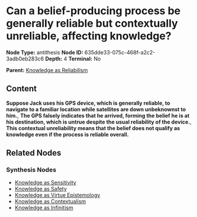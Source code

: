 # Can a belief-producing process be generally reliable but contextually unreliable, affecting knowledge?

**Node Type:** antithesis
**Node ID:** 635dde33-075c-468f-a2c2-3adb0eb283c6
**Depth:** 4
**Terminal:** No

**Parent:** [Knowledge as Reliabilism](knowledge-as-reliabilism-synthesis-e225428a-860d-4193-8896-5da1fa9da35b.md)

## Content

**Suppose Jack uses his GPS device, which is generally reliable, to navigate to a familiar location while satellites are down unbeknownst to him.**, **The GPS falsely indicates that he arrived, forming the belief he is at his destination, which is untrue despite the usual reliability of the device.**, **This contextual unreliability means that the belief does not qualify as knowledge even if the process is reliable overall.**

## Related Nodes

### Synthesis Nodes

- [Knowledge as Sensitivity](knowledge-as-sensitivity-synthesis-66c25617-515a-4712-94b9-c95839bae5b2.md)
- [Knowledge as Safety](knowledge-as-safety-synthesis-f253c949-4f69-495e-8d6c-1705e06652ff.md)
- [Knowledge as Virtue Epistemology](knowledge-as-virtue-epistemology-synthesis-8adac64f-36eb-4ebd-965b-b9aa40e257e8.md)
- [Knowledge as Contextualism](knowledge-as-contextualism-synthesis-66626cdf-3445-4a5e-8a1f-8283de288bbf.md)
- [Knowledge as Infinitism](knowledge-as-infinitism-synthesis-87e42d3c-5ddb-4ab7-992e-eac46ee46d23.md)
